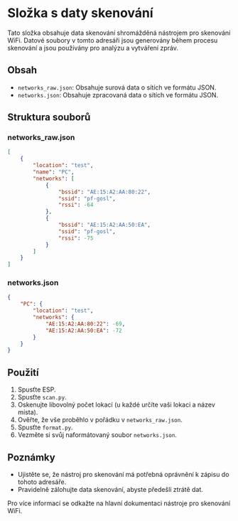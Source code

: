 # Složka s daty skenování

Tato složka obsahuje data skenování shromážděná nástrojem pro skenování WiFi. Datové soubory v tomto adresáři jsou generovány během procesu skenování a jsou používány pro analýzu a vytváření zpráv.

## Obsah

- `networks_raw.json`: Obsahuje surová data o sítích ve formátu JSON.
- `networks.json`: Obsahuje zpracovaná data o sítích ve formátu JSON.

## Struktura souborů

### networks_raw.json

```json
[
    {
        "location": "test",
        "name": "PC",
        "networks": [
            {
                "bssid": "AE:15:A2:AA:80:22",
                "ssid": "pf-gosl",
                "rssi": -64
            },
            {
                "bssid": "AE:15:A2:AA:50:EA",
                "ssid": "pf-gosl",
                "rssi": -75
            }
        ]
    }
]
```

### networks.json

```json
{
    "PC": {
        "location": "test",
        "networks": {
            "AE:15:A2:AA:80:22": -69,
            "AE:15:A2:AA:50:EA": -72
        }
    }
}
```

## Použití

1. Spusťte ESP.
2. Spusťte `scan.py`.
3. Oskenujte libovolný počet lokací (u každé určíte vaši lokaci a název místa).
4. Ověřte, že vše proběhlo v pořádku v `networks_raw.json`.
5. Spusťte `format.py`.
6. Vezměte si svůj naformátovaný soubor `networks.json`.

## Poznámky

- Ujistěte se, že nástroj pro skenování má potřebná oprávnění k zápisu do tohoto adresáře.
- Pravidelně zálohujte data skenování, abyste předešli ztrátě dat.

Pro více informací se odkažte na hlavní dokumentaci nástroje pro skenování WiFi.